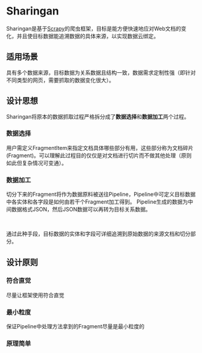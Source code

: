 Sharingan
==

Sharingan是基于[Scrapy](https://doc.scrapy.org/en/1.3/)的爬虫框架，目标是能方便快速地应对Web文档的变化，并且使目标数据能追溯数据的具体来源，以实现数据云绑定。

## 适用场景
具有多个数据来源，目标数据为关系数据且结构一致，数据需求定制性强（即针对不同类型的网页，需要抓取的数据变化很大）。

## 设计思想
Sharingan将原本的数据抓取过程严格拆分成了**数据选择**和**数据加工**两个过程。
### 数据选择
用户需定义FragmentItem来指定文档具体哪些部分有用，这些部分称为文档碎片(Fragment)。可以理解此过程目的仅仅是对文档进行切片而不做其他处理（原则如此但复杂情况可变通）。
### 数据加工
切分下来的Fragment将作为数据原料被送往Pipeline，Pipeline中可定义目标数据中各实体和各字段是如何由若干个Fragment加工得到。
Pipeline生成的数据为中间数据格式JSON，然后JSON数据可以再转为目标关系数据。

</br>

通过此种手段，目标数据的实体和字段可详细追溯到原始数据的来源文档和切分部分。


## 设计原则

### 符合直觉
尽量让框架使用符合直觉

### 最小粒度
保证Pipeline中处理方法拿到的Fragment尽量是最小粒度的

### 原理简单